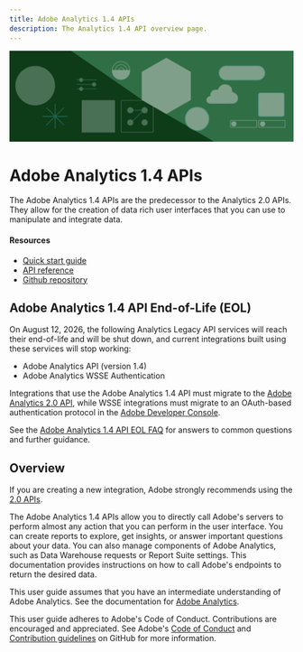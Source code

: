 ```yaml
---
title: Adobe Analytics 1.4 APIs
description: The Analytics 1.4 API overview page.
---
```


<Hero slots="image, heading, text" background="rgb(14, 59, 24)"/>

![Hero image](./images/hero-illustration.png)

# Adobe Analytics 1.4 APIs

The Adobe Analytics 1.4 APIs are the predecessor to the Analytics 2.0 APIs. They allow for the creation of data rich user interfaces that you can use to manipulate and integrate data.

<Resources slots="heading, links"/>

#### Resources

* [Quick start guide](guides/index.md)
* [API reference](https://adobedocs.github.io/analytics-1.4-apis/)
* [Github repository](https://github.com/AdobeDocs/analytics-1.4-apis)

## Adobe Analytics 1.4 API End-of-Life (EOL)

On August 12, 2026, the following Analytics Legacy API services will reach their end-of-life and will be shut down, and current integrations built using these services will stop working:

* Adobe Analytics API (version 1.4)
* Adobe Analytics WSSE Authentication
  
Integrations that use the Adobe Analytics 1.4 API must migrate to the [Adobe Analytics 2.0 API](https://developer.adobe.com/analytics-apis/docs/2.0/), while WSSE integrations must migrate to an OAuth-based authentication protocol in the [Adobe Developer Console](https://developer.adobe.com/console).

See the [Adobe Analytics 1.4 API EOL FAQ](https://experienceleague.adobe.com/en/docs/analytics/admin/c-admin-14-api-eol) for answers to common questions and further guidance.


## Overview

If you are creating a new integration, Adobe strongly recommends using the [2.0 APIs](https://developer.adobe.com/analytics-apis/docs/2.0/).

The Adobe Analytics 1.4 APIs allow you to directly call Adobe's servers to perform almost any action that you can perform in the user interface. You can create reports to explore, get insights, or answer important questions about your data. You can also manage components of Adobe Analytics, such as Data Warehouse requests or Report Suite settings. This documentation provides instructions on how to call Adobe's endpoints to return the desired data.

This user guide assumes that you have an intermediate understanding of Adobe Analytics. See the documentation for [Adobe Analytics](https://experienceleague.adobe.com/docs/analytics/landing/home.html).

This user guide adheres to Adobe's Code of Conduct. Contributions are encouraged and appreciated. See Adobe's [Code of Conduct](https://github.com/AdobeDocs/analytics-1.4-apis/blob/main/CODE_OF_CONDUCT.md) and [Contribution guidelines](https://github.com/AdobeDocs/analytics-1.4-apis/blob/main/.github/CONTRIBUTING.md) on GitHub for more information.
